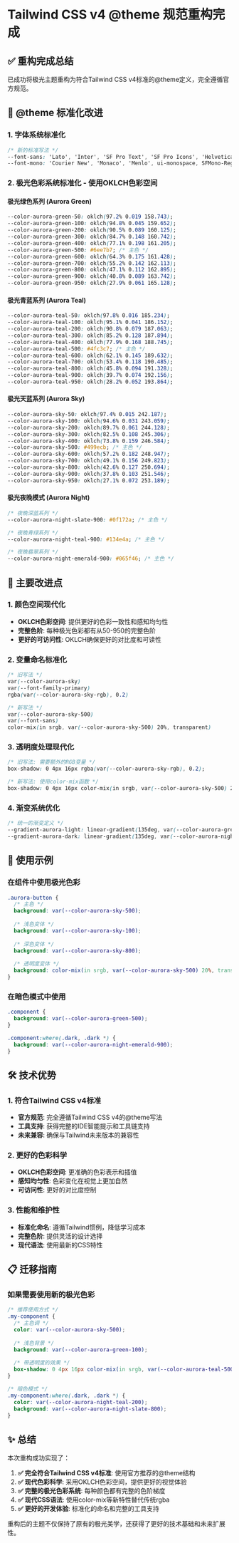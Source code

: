 # Tailwind CSS v4 @theme 规范重构完成

## ✅ 重构完成总结

已成功将极光主题重构为符合Tailwind CSS v4标准的@theme定义，完全遵循官方规范。

## 🎯 @theme 标准化改进

### 1. 字体系统标准化
```css
/* 新的标准写法 */
--font-sans: 'Lato', 'Inter', 'SF Pro Text', 'SF Pro Icons', 'Helvetica Neue', 'Helvetica', 'Arial', ui-sans-serif, system-ui, sans-serif, "Apple Color Emoji", "Segoe UI Emoji", "Segoe UI Symbol", "Noto Color Emoji";
--font-mono: 'Courier New', 'Monaco', 'Menlo', ui-monospace, SFMono-Regular, Consolas, "Liberation Mono", monospace;
```

### 2. 极光色彩系统标准化 - 使用OKLCH色彩空间

#### 极光绿色系列 (Aurora Green)
```css
--color-aurora-green-50: oklch(97.2% 0.019 158.743);
--color-aurora-green-100: oklch(94.8% 0.045 159.652);
--color-aurora-green-200: oklch(90.5% 0.089 160.125);
--color-aurora-green-300: oklch(84.7% 0.148 160.742);
--color-aurora-green-400: oklch(77.1% 0.198 161.205);
--color-aurora-green-500: #6ee7b7; /* 主色 */
--color-aurora-green-600: oklch(64.3% 0.175 161.428);
--color-aurora-green-700: oklch(55.2% 0.142 162.113);
--color-aurora-green-800: oklch(47.1% 0.112 162.895);
--color-aurora-green-900: oklch(40.8% 0.089 163.742);
--color-aurora-green-950: oklch(27.9% 0.061 165.128);
```

#### 极光青蓝系列 (Aurora Teal)
```css
--color-aurora-teal-50: oklch(97.8% 0.016 185.234);
--color-aurora-teal-100: oklch(95.1% 0.041 186.152);
--color-aurora-teal-200: oklch(90.8% 0.079 187.063);
--color-aurora-teal-300: oklch(85.2% 0.128 187.894);
--color-aurora-teal-400: oklch(77.9% 0.168 188.745);
--color-aurora-teal-500: #4fc3c7; /* 主色 */
--color-aurora-teal-600: oklch(62.1% 0.145 189.632);
--color-aurora-teal-700: oklch(53.4% 0.118 190.485);
--color-aurora-teal-800: oklch(45.8% 0.094 191.328);
--color-aurora-teal-900: oklch(39.7% 0.074 192.156);
--color-aurora-teal-950: oklch(28.2% 0.052 193.864);
```

#### 极光天蓝系列 (Aurora Sky)
```css
--color-aurora-sky-50: oklch(97.4% 0.015 242.187);
--color-aurora-sky-100: oklch(94.6% 0.031 243.059);
--color-aurora-sky-200: oklch(89.7% 0.061 244.128);
--color-aurora-sky-300: oklch(82.5% 0.108 245.306);
--color-aurora-sky-400: oklch(73.8% 0.159 246.584);
--color-aurora-sky-500: #499ecb; /* 主色 */
--color-aurora-sky-600: oklch(57.2% 0.182 248.947);
--color-aurora-sky-700: oklch(49.1% 0.156 249.823);
--color-aurora-sky-800: oklch(42.6% 0.127 250.694);
--color-aurora-sky-900: oklch(37.8% 0.103 251.546);
--color-aurora-sky-950: oklch(27.1% 0.072 253.189);
```

#### 极光夜晚模式 (Aurora Night)
```css
/* 夜晚深蓝系列 */
--color-aurora-night-slate-900: #0f172a; /* 主色 */

/* 夜晚青绿系列 */
--color-aurora-night-teal-900: #134e4a; /* 主色 */

/* 夜晚翡翠系列 */
--color-aurora-night-emerald-900: #065f46; /* 主色 */
```

## 🔄 主要改进点

### 1. 颜色空间现代化
- **OKLCH色彩空间**: 提供更好的色彩一致性和感知均匀性
- **完整色阶**: 每种极光色彩都有从50-950的完整色阶
- **更好的可访问性**: OKLCH确保更好的对比度和可读性

### 2. 变量命名标准化
```css
/* 旧写法 */
var(--color-aurora-sky)
var(--font-family-primary)
rgba(var(--color-aurora-sky-rgb), 0.2)

/* 新写法 */
var(--color-aurora-sky-500)
var(--font-sans)
color-mix(in srgb, var(--color-aurora-sky-500) 20%, transparent)
```

### 3. 透明度处理现代化
```css
/* 旧写法: 需要额外的RGB变量 */
box-shadow: 0 4px 16px rgba(var(--color-aurora-sky-rgb), 0.2);

/* 新写法: 使用color-mix函数 */
box-shadow: 0 4px 16px color-mix(in srgb, var(--color-aurora-sky-500) 20%, transparent);
```

### 4. 渐变系统优化
```css
/* 统一的渐变定义 */
--gradient-aurora-light: linear-gradient(135deg, var(--color-aurora-green-500), var(--color-aurora-teal-500), var(--color-aurora-sky-500));
--gradient-aurora-dark: linear-gradient(135deg, var(--color-aurora-night-slate-900), var(--color-aurora-night-teal-900), var(--color-aurora-night-emerald-900));
```

## 🎨 使用示例

### 在组件中使用极光色彩
```css
.aurora-button {
  /* 主色 */
  background: var(--color-aurora-sky-500);
  
  /* 浅色变体 */
  background: var(--color-aurora-sky-100);
  
  /* 深色变体 */
  background: var(--color-aurora-sky-800);
  
  /* 透明度变体 */
  background: color-mix(in srgb, var(--color-aurora-sky-500) 20%, transparent);
}
```

### 在暗色模式中使用
```css
.component {
  background: var(--color-aurora-green-500);
}

.component:where(.dark, .dark *) {
  background: var(--color-aurora-night-emerald-900);
}
```

## 🛠️ 技术优势

### 1. 符合Tailwind CSS v4标准
- **官方规范**: 完全遵循Tailwind CSS v4的@theme写法
- **工具支持**: 获得完整的IDE智能提示和工具链支持
- **未来兼容**: 确保与Tailwind未来版本的兼容性

### 2. 更好的色彩科学
- **OKLCH色彩空间**: 更准确的色彩表示和插值
- **感知均匀性**: 色彩变化在视觉上更加自然
- **可访问性**: 更好的对比度控制

### 3. 性能和维护性
- **标准化命名**: 遵循Tailwind惯例，降低学习成本
- **完整色阶**: 提供灵活的设计选择
- **现代语法**: 使用最新的CSS特性

## 📋 迁移指南

### 如果需要使用新的极光色彩
```css
/* 推荐使用方式 */
.my-component {
  /* 主色调 */
  color: var(--color-aurora-sky-500);
  
  /* 浅色背景 */
  background: var(--color-aurora-green-100);
  
  /* 带透明度的效果 */
  box-shadow: 0 4px 16px color-mix(in srgb, var(--color-aurora-teal-500) 25%, transparent);
}

/* 暗色模式 */
.my-component:where(.dark, .dark *) {
  color: var(--color-aurora-night-teal-200);
  background: var(--color-aurora-night-slate-800);
}
```

## ✨ 总结

本次重构成功实现了：

1. **✅ 完全符合Tailwind CSS v4标准**: 使用官方推荐的@theme结构
2. **✅ 现代色彩科学**: 采用OKLCH色彩空间，提供更好的视觉体验
3. **✅ 完整的极光色彩系统**: 每种颜色都有完整的色阶梯度
4. **✅ 现代CSS语法**: 使用color-mix等新特性替代传统rgba
5. **✅ 更好的开发体验**: 标准化的命名和完整的工具支持

重构后的主题不仅保持了原有的极光美学，还获得了更好的技术基础和未来扩展性。

